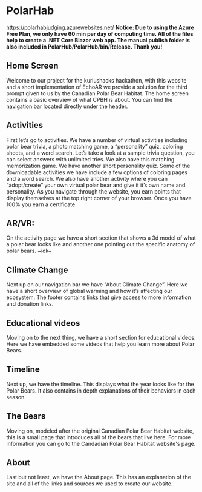 # PolarHab
https://polarhabjudging.azurewebsites.net/
**Notice: Due to using the Azure Free Plan, we only have 60 min per day of computing time. All of the files help to create a .NET Core Blazor web app. The manual publish folder is also included in PolarHub/PolarHub/bin/Release. Thank you!**
## Home Screen
Welcome to our project for the kuriushacks hackathon, with this website and a short implementation of EchoAR we provide a solution for the third prompt given to us by the Canadian Polar Bear Habitat. The home screen contains a basic overview of what CPBH is about.  You can find the navigation bar located directly under the header.
## Activities
First let’s go to activities. We have a number of virtual activities including polar bear trivia, a photo matching game, a “personality” quiz, coloring sheets, and a word search. Let’s take a look at a sample trivia question, you can select answers with unlimited tries. We also have this matching memorization game. We have another short personality quiz. Some of the downloadable activities we have include a few options of coloring pages and a word search. We also have another activity where you can “adopt/create” your own virtual polar bear and give it it’s own name and personality. As you navigate through the website, you earn points that display themselves at the top right corner of your browser. Once you have 100% you earn a certificate.
## AR/VR:
On the activity page we have a short section that shows a 3d model of what a polar bear looks like and another one pointing out the specific anatomy of polar bears. 
~idk~
## Climate Change
Next up on our navigation bar we have “About Climate Change”. Here we have a short overview of global warming  and how it’s affecting our ecosystem. The footer contains links that give access to more information and donation links.
## Educational videos
Moving on to the next thing, we have a short section for educational videos. Here we have embedded some videos that help you learn more about Polar Bears. 
## Timeline
Next up, we have the timeline. This displays what the year looks like for the Polar Bears. It also contains in depth explanations of their behaviors in each season. 
## The Bears
Moving on, modeled after the original Canadian Polar Bear Habitat website, this is a small page that introduces all of the bears that live here. For more information you can go to the Candadian Polar Bear Habitat website's page.
## About
Last but not least, we have the About page. This has an explanation of the site and all of the links and sources we used to create our website.

